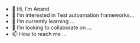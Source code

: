 - 👋 Hi, I’m Anand
- 👀 I’m interested in Test autoamation frameworks...
- 🌱 I’m currently learning ...
- 💞️ I’m looking to collaborate on ...
- 📫 How to reach me ...

<!---
AnandAmbatGop/AnandAmbatGop is a ✨ special ✨ repository because its `README.md` (this file) appears on your GitHub profile.
You can click the Preview link to take a look at your changes.
--->

